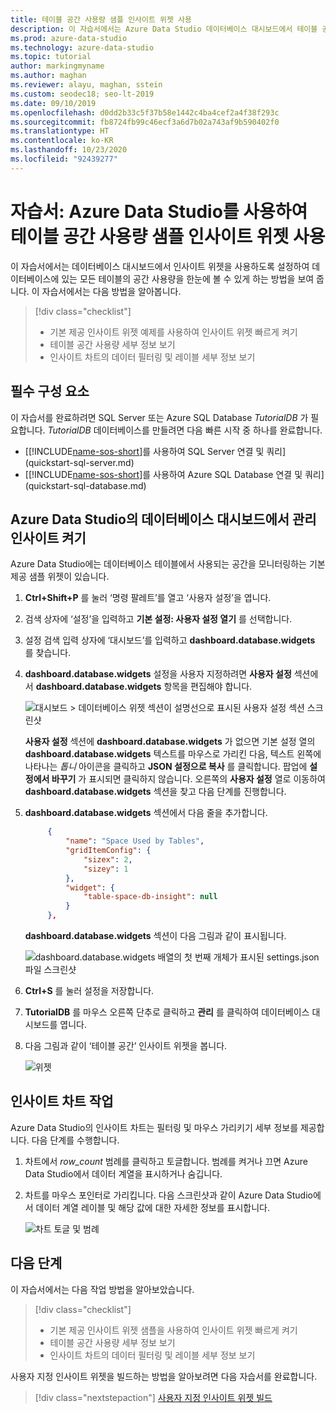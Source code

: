 ```yaml
---
title: 테이블 공간 사용량 샘플 인사이트 위젯 사용
description: 이 자습서에서는 Azure Data Studio 데이터베이스 대시보드에서 테이블 공간 사용량 샘플 인사이트 위젯을 사용하도록 설정하는 방법을 보여 줍니다.
ms.prod: azure-data-studio
ms.technology: azure-data-studio
ms.topic: tutorial
author: markingmyname
ms.author: maghan
ms.reviewer: alayu, maghan, sstein
ms.custom: seodec18; seo-lt-2019
ms.date: 09/10/2019
ms.openlocfilehash: d0dd2b33c5f37b58e1442c4ba4cef2a4f38f293c
ms.sourcegitcommit: fb8724fb99c46ecf3a6d7b02a743af9b590402f0
ms.translationtype: HT
ms.contentlocale: ko-KR
ms.lasthandoff: 10/23/2020
ms.locfileid: "92439277"
---
```

# <a name="tutorial-enable-the-table-space-usage-sample-insight-widget-using-azure-data-studio"></a>자습서: Azure Data Studio를 사용하여 테이블 공간 사용량 샘플 인사이트 위젯 사용

이 자습서에서는 데이터베이스 대시보드에서 인사이트 위젯을 사용하도록 설정하여 데이터베이스에 있는 모든 테이블의 공간 사용량을 한눈에 볼 수 있게 하는 방법을 보여 줍니다. 이 자습서에서는 다음 방법을 알아봅니다.

> [!div class="checklist"]
> * 기본 제공 인사이트 위젯 예제를 사용하여 인사이트 위젯 빠르게 켜기
> * 테이블 공간 사용량 세부 정보 보기
> * 인사이트 차트의 데이터 필터링 및 레이블 세부 정보 보기

## <a name="prerequisites"></a>필수 구성 요소

이 자습서를 완료하려면 SQL Server 또는 Azure SQL Database *TutorialDB* 가 필요합니다. *TutorialDB* 데이터베이스를 만들려면 다음 빠른 시작 중 하나를 완료합니다.

* [[!INCLUDE[name-sos-short](../includes/name-sos-short.md)]를 사용하여 SQL Server 연결 및 쿼리](quickstart-sql-server.md)
* [[!INCLUDE[name-sos-short](../includes/name-sos-short.md)]를 사용하여 Azure SQL Database 연결 및 쿼리](quickstart-sql-database.md)

## <a name="turn-on-a-management-insight-on-azure-data-studios-database-dashboard"></a>Azure Data Studio의 데이터베이스 대시보드에서 관리 인사이트 켜기

Azure Data Studio에는 데이터베이스 테이블에서 사용되는 공간을 모니터링하는 기본 제공 샘플 위젯이 있습니다.

1. **Ctrl+Shift+P** 를 눌러 ‘명령 팔레트’를 열고 ‘사용자 설정’을 엽니다. 

2. 검색 상자에 ‘설정’을 입력하고 **기본 설정: 사용자 설정 열기** 를 선택합니다.

3. 설정 검색 입력 상자에 ‘대시보드’를 입력하고 **dashboard.database.widgets** 를 찾습니다.

4. **dashboard.database.widgets** 설정을 사용자 지정하려면 **사용자 설정** 섹션에서 **dashboard.database.widgets** 항목을 편집해야 합니다.

   ![대시보드 > 데이터베이스 위젯 섹션이 설명선으로 표시된 사용자 설정 섹션 스크린샷](media/tutorial-table-space-sql-server/search-settings.png)

   **사용자 설정** 섹션에 **dashboard.database.widgets** 가 없으면 기본 설정 열의 **dashboard.database.widgets** 텍스트를 마우스로 가리킨 다음, 텍스트 왼쪽에 나타나는 *톱니* 아이콘을 클릭하고 **JSON 설정으로 복사** 를 클릭합니다. 팝업에 **설정에서 바꾸기** 가 표시되면 클릭하지 않습니다. 오른쪽의 **사용자 설정** 열로 이동하여 **dashboard.database.widgets** 섹션을 찾고 다음 단계를 진행합니다.

5. **dashboard.database.widgets** 섹션에서 다음 줄을 추가합니다.

   ```json
        {
            "name": "Space Used by Tables",
            "gridItemConfig": {
                "sizex": 2,
                "sizey": 1
            },
            "widget": {
                "table-space-db-insight": null
            }
        },
    ```

   **dashboard.database.widgets** 섹션이 다음 그림과 같이 표시됩니다.

    ![dashboard.database.widgets 배열의 첫 번째 개체가 표시된 settings.json 파일 스크린샷](./media/tutorial-table-space-sql-server/insight-table-space.png)

6. **Ctrl+S** 를 눌러 설정을 저장합니다.

7. **TutorialDB** 를 마우스 오른쪽 단추로 클릭하고 **관리** 를 클릭하여 데이터베이스 대시보드를 엽니다.

8. 다음 그림과 같이 ‘테이블 공간’ 인사이트 위젯을 봅니다.

   ![위젯](./media/tutorial-table-space-sql-server/insight-table-space-result.png)

## <a name="working-with-the-insight-chart"></a>인사이트 차트 작업

Azure Data Studio의 인사이트 차트는 필터링 및 마우스 가리키기 세부 정보를 제공합니다. 다음 단계를 수행합니다.

1. 차트에서 *row_count* 범례를 클릭하고 토글합니다. 범례를 켜거나 끄면 Azure Data Studio에서 데이터 계열을 표시하거나 숨깁니다.

2. 차트를 마우스 포인터로 가리킵니다. 다음 스크린샷과 같이 Azure Data Studio에서 데이터 계열 레이블 및 해당 값에 대한 자세한 정보를 표시합니다.

   ![차트 토글 및 범례](./media/tutorial-table-space-sql-server/insight-table-space-toggle.png)

## <a name="next-steps"></a>다음 단계

이 자습서에서는 다음 작업 방법을 알아보았습니다.
> [!div class="checklist"]
> * 기본 제공 인사이트 위젯 샘플을 사용하여 인사이트 위젯 빠르게 켜기
> * 테이블 공간 사용량 세부 정보 보기
> * 인사이트 차트의 데이터 필터링 및 레이블 세부 정보 보기

사용자 지정 인사이트 위젯을 빌드하는 방법을 알아보려면 다음 자습서를 완료합니다.

> [!div class="nextstepaction"]
> [사용자 지정 인사이트 위젯 빌드](tutorial-build-custom-insight-sql-server.md)
